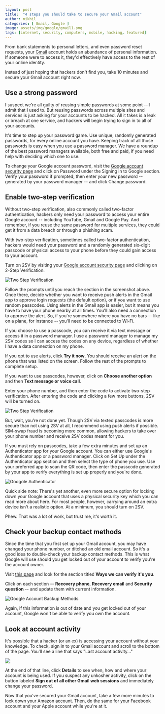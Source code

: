 ```yaml
---
layout: post
title:  "4 steps you should take to secure your Gmail account"
author: nikhil
categories: [ Gmail, Google ]
image: assets/img/google/gmail1.png
tags: [internet, security, computers, mobile, hacking, featured]
---
```


From bank statements to personal letters, and even password reset requests, your <a href="https://mail.google.com/" target="_blank">Gmail</a> account holds an abundance of personal information. If someone were to access it, they'd effectively have access to the rest of your online identity.  

Instead of just hoping that hackers don't find you, take 10 minutes and secure your Gmail account right now.  

## Use a strong password
I suspect we're all guilty of reusing simple passwords at some point -- I admit that I used to. But reusing passwords across multiple sites and services is just asking for your accounts to be hacked. All it takes is a leak or breach at one service, and hackers will begin trying to sign in to all of your accounts.  

It's time to step up your password game. Use unique, randomly generated passwords, for every online account you have. Keeping track of all those passwords is easy when you use a password manager. We have a roundup of the best password managers available, both free and paid, if you need help with deciding which one to use.  

To change your Google account password, visit the <a href="https://myaccount.google.com/security" target="_blank">Google account security page</a> and click on Password under the Signing in to Google section. Verify your password if prompted, then enter your new password -- generated by your password manager -- and click Change password.

## Enable two-step verification

Without two-step verification, also commonly called two-factor authentication, hackers only need your password to access your entire Google account -- including YouTube, Gmail and Google Pay. And remember, if you reuse the same password for multiple services, they could get it from a data breach or through a phishing scam.  

With two-step verification, sometimes called two-factor authentication, hackers would need your password and a randomly generated six-digit passcode or physical access to your phone before they could gain access to your account.  

Turn on 2SV by visiting your <a href="https://myaccount.google.com/security" target="_blank">Google account security page</a> and clicking on 2-Step Verification.  

<img src="/assets/img/google/two_factor_authentication.png" alt="Two Step Verification" title="Two Step Verification" />

Follow the prompts until you reach the section in the screenshot above. Once there, decide whether you want to receive push alerts in the Gmail app to approve login requests (the default option), or if you want to use random passcodes. Using alerts in the Gmail app is easier, but it means you have to have your phone nearby at all times. You'll also need a connection to approve the alert. So, if you're somewhere where you have no bars -- like on a plane, for instance -- you'll need to be connected to Wi-Fi.  

If you choose to use a passcode, you can receive it via text message or access it in a password manager. I use a password manager to manage my 2SV codes so I can access the codes on any device, regardless of whether I have a data connection on my phone.  

If you opt to use alerts, click **Try it now**. You should receive an alert on the phone that was listed on the screen. Follow the rest of the prompts to complete setup.  

If you want to use passcodes, however, click on **Choose another option** and then **Text message or voice call**.  

Enter your phone number, and then enter the code to activate two-step verification. After entering the code and clicking a few more buttons, 2SV will be turned on.  

<img src="/assets/img/google/choose_option.png" alt="Two Step Verification" title="Two Step Verification" />

But, wait, you're not done yet. Though 2SV via texted passcodes is more secure than not using 2SV at all, I recommend using push alerts if possible. SIM-swap fraud is becoming more common, allowing hackers to take over your phone number and receive 2SV codes meant for you.  

If you must rely on passcodes, take a few extra minutes and set up an Authenticator app for your Google account. You can either use Google's Authenticator app or a password manager. Click on Set Up under the Authenticator app section and then select the type of phone you use. Use your preferred app to scan the QR code, then enter the passcode generated by your app to verify everything is set up properly and you're done.  

<img src="/assets/img/google/authenticator.png" alt="Googole Authenticator" title="Google Authenticator" />

Quick side note: There's yet another, even more secure option for locking down your Google account that uses a physical security key which you can read more about here. For most people, however, carrying around an extra device isn't a realistic option. At a minimum, you should turn on 2SV.  

Phew. That was a lot of work, but trust me, it's worth it.   

## Check your backup contact methods
Since the time that you first set up your Gmail account, you may have changed your phone number, or ditched an old email account. So it's a good idea to double-check your backup contact methods. This is what Google will use should you get locked out of your account to verify you're the account owner. 

Visit <a href="https://myaccount.google.com/u/1/security" target="_blank">this page</a> and look for the section titled **Ways we can verify it's you**.   

Click on each section -- **Recovery phone**, **Recovery email** and **Security question** -- and update them with current information. 

<img src="/assets/img/google/backup_google.png" alt="Google Account Backup Methods" title="Google Account Backup Methods"/>

Again, if this information is out of date and you get locked out of your account, Google won't be able to verify you own the account.

## Look at account activity

It's possible that a hacker (or an ex) is accessing your account without your knowledge. To check, sign in to your Gmail account and scroll to the bottom of the page. You'll see a line that says "Last account activity..." 

<img src="account_activity.jpg" />

At the end of that line, click **Details** to see when, how and where your account is being used. If you suspect any unkosher activity, click on the button labeled **Sign out of all other Gmail web sessions** and immediately change your password. 

Now that you've secured your Gmail account, take a few more minutes to lock down your Amazon account. Then, do the same for your Facebook account and your Apple account while you're at it.
